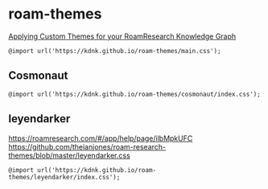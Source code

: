 # roam-themes

[Applying Custom Themes for your RoamResearch Knowledge Graph](https://www.youtube.com/watch?v=UY-sAC2eGyI)

`@import url('https://kdnk.github.io/roam-themes/main.css');`

## Cosmonaut

`@import url('https://kdnk.github.io/roam-themes/cosmonaut/index.css');`

## leyendarker

https://roamresearch.com/#/app/help/page/ilbMpkUFC
https://github.com/theianjones/roam-research-themes/blob/master/leyendarker.css

`@import url('https://kdnk.github.io/roam-themes/leyendarker/index.css');`
